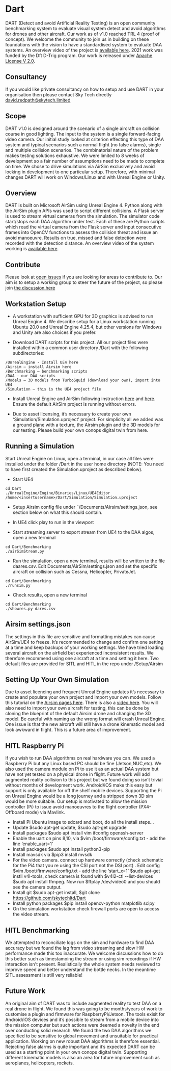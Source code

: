 # Dart

DART (Detect and avoid Artificial Reality Testing) is an open community benchmarking system to evaluate visual system detect and avoid algorithms for drones and other aircraft.
Our work as of v1.0 reached TRL 4 (proof of concept). We welcome the community to join us in building on these foundations with the vision to have a standardised system to evaluate DAA systems. An overview video of the project is [available here](https://youtu.be/X2zolGSnKZc). 2021 work was funded by the Dft D-Trig program. Our work is released under [Apache License V 2.0]( https://www.apache.org/licenses/LICENSE-2.0.txt).


## Consultancy

If you would like private consultancy on how to setup and use DART in your organisation then please contact Sky Tech directly [david.redpath@skytech.limited](mailto:david.redpath@skytech.limited)


## Scope

DART v1.0 is designed around the scenario of a single aircraft on collision course in good lighting. The input to the system is a single forward-facing video camera. Our initial study looked at criterion effecting this type of DAA system and typical scenarios such a normal flight (no false alarms), single and multiple collision scenarios.  The combinatorial nature of the problem makes testing solutions exhaustive. We were limited to 8 weeks of development so a fair number of assumptions need to be made to complete on time. We chose to drive simulations via AirSim exclusively and avoid locking in development to one particular setup. Therefore, with minimal changes DART will work on Windows/Linux and with Unreal Engine or Unity.


## Overview

DART is built on Microsoft AirSim using Unreal Engine 4. Python along with the AirSim plugin APIs was used to script different collisions. A Flask server is used to stream virtual cameras from the simulation. The simulator code start/stops each DAA algorithm under test. Each of these are Python scripts which read the virtual camera from the Flask server and input consecutive frames into OpenCV functions to assess the collision threat and issue an avoid manoeuvre.  Results on true, missed and false detection were recorded with the detection distance. An overview video of the system working is [available here]( https://youtu.be/n-x_FPCxEYE).

## Contribute

Please look at [open issues]( https://github.com/skytechltd/Dart/issues) if you are looking for areas to contribute to. Our aim is to setup a working group to steer the future of the project, so please join [the discussion here]( https://github.com/skytechltd/Dart/discussions)

## Workstation Setup

* A workstation with sufficient GPU for 3D graphics is advised to run Unreal Engine 4. We describe setup for a Linux workstation running Ubuntu 20.0 and Unreal Engine 4.25.4, but other versions for Windows and Unity are also choices if you prefer.

* Download DART scripts for this project. All our project files were installed within a common user directory /Dart with the following subdirectories:
```
/UnrealEngine - Install UE4 here
/Airsim – install Airsim here
/Benchmarking – benchmarking scripts
/DAA – our DAA scripts
/Models – 3D models from TurboSquid (download your own), import into UE4
/Simulation – this is the UE4 project file
```

* Install Unreal Engine and AirSim following instruction [here]( https://docs.unrealengine.com/4.27/en-US/SharingAndReleasing/Linux/BeginnerLinuxDeveloper/SettingUpAnUnrealWorkflow/) and [here]( https://microsoft.github.io/AirSim/build_linux/). Ensure the default AirSim project is running without errors.


* Due to asset licensing, it’s necessary to create your own ‘Simulation/Simulation.uproject’ project. For simplicity all we added was a ground plane with a texture, the Airsim plugin and the 3D models for our testing. Please build your own conops digital twin from here.


## Running a Simulation

Start Unreal Engine on Linux, open a terminal, in our case all files were installed under the folder /Dart in the user home directory (NOTE: You need to have first created the Simulation.uproject as described below).

* Start UE4
```
cd Dart
./UnrealEngine/Engine/Binaries/Linux/UE4Editor /home/<insertusername>/Dart/Simulation/Simulation.uproject
```

* Setup Airsim config file under ˜/Documents/Airsim/settings.json, see section below on what this should contain.

* In UE4 click play to run in the viewport

* Start streaming server to export stream from UE4 to the DAA algos, open a new terminal
```
cd Dart/Benchmarking
./airSimStream.py
```
* Run the simulation, open a new terminal, results will be written to the file daares.csv. Edit Documents/AirSim/settings.json and set the specific aircraft on collision such as Cessna, Helicopter, PrivateJet.
```
cd Dart/Benchmarking
./runsim.py
```

* Check results, open a new terminal
```
cd Dart/Benchmarking
./showres.py dares.csv
```

## Airsim settings.json

The settings in this file are sensitive and formatting mistakes can cause AirSim/UE4 to freeze. It’s recommended to change and confirm one setting at a time and keep backups of your working settings. We have tried loading several aircraft on the airfield but experienced inconsistent results. We therefore recommend using one aircraft at a time and setting it here. Two default files are provided for SITL and HITL in the repo under /Setup/Airsim

## Setting Up Your Own Simulation

Due to asset licencing and frequent Unreal Engine updates it’s necessary to create and populate your own project and import your own models. Follow this tutorial on the [Airsim pages here]( https://microsoft.github.io/AirSim/unreal_custenv/). There is also a [video here]( https://www.youtube.com/watch?v=1oY8Qu5maQQ). You will also need to import your own aircraft for testing, this can be done by cloning the blueprint of the default Airsim drone and changing the 3D model. Be careful with naming as the wrong format will crash Unreal Engine. One issue is that the new aircraft will still have a drone kinematic model and look awkward in flight. This is a future area of improvement.


## HITL Raspberry Pi

If you wish to run DAA algorithms on real hardware you can. We used a Raspberry Pi but any Linux based PC should be fine (Jetson,NUC,etc). We also used the camera module on Pi to use it as an actual DAA system but have not yet tested on a physical drone in flight. Future work will add augmented reality collision to this project but we found doing so isn’t trivial without months of development work. Android/iOS make this easy but support is only available for off the shelf mobile devices. Supporting the Pi on Unreal Engine would be a long journey and a stripped down 3D sim would be more suitable. Our setup is motivated to allow the mission controller (Pi) to issue avoid manoeuvres to the flight controller (PX4-Offboard mode) via Mavlink.

* Install Pi Ubuntu image to sdcard and boot, do all the install steps…
* Update $sudo apt-get update, $sudo apt-get upgrade
* Install packages $sudo apt install vim ifconfig openssh-server
* Enable the uart on pins 8,10, via $vim /boot/firmware/config.txt - add the line ‘enable_uart=1’
* Install packages $sudo apt install python3-pip
* Install mavsdk via $pip3 install mvsdk
* For the video camera. connect up hardware correctly (check schematic for the Pi4 that you re using the CSI port not the DSI port) . Edit config  $vim /boot/firmware/config.txt - add the line ‘start_x=1’ $sudo apt-get instll v4l-tools, check camera is found with $v4l2-ctl --list-devices $sudo apt install ffmpeg. Now run $ffplay /dev/video0 and you should see the camera output.
* Install git $sudo apt-get install, $git clone https://github.com/skytechltd/Dart
* Install python packages $pip install opencv-python matplotlib scipy
* On the simulation workstation check firewall ports are open to access the video stream.

## HITL Benchmarking
We attempted to reconciliate logs on the sim and hardware to find DAA accuracy but we found the lag from video streaming and slow HW performance made this too inaccurate. We welcome discussions how to do this better such as timestamoing the stream or using sim recordings if HW interaction isn't present. Realistically the whole system needs reviewed to improve speed and better understand the bottle necks. In the meantime SITL assessment is still very reliable!


## Future Work
An original aim of DART was to include augmented reality to test DAA on a real drone in flight. We found this was going to be months/years of work to customise a plugin and firmware for RaspberryPi/Jetson. The tools exisit for Android/iOS devices and it’s possible to stream from a mobile device into the mission computer but such actions were deemed a novelty in the end over conducting solid research.
We found the two DAA algorithms we specified to be sensitive to global movement and unsuitable for practical application. Working on new robust DAA algorithms is therefore essential.
Rejecting false alarms is quite important and it’s expected DART can be used as a starting point in your own conops digital twin.
Supporting different kinematic models is also an area for future improvement such as aeroplanes, helicopters, rockets.

